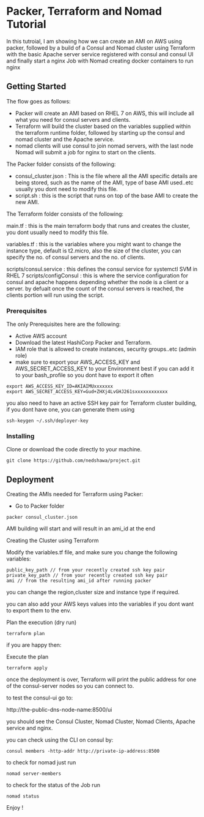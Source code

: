 # Packer, Terraform and Nomad Tutorial

In this tutroial, I am showing how we can create an AMI on AWS using packer,
followed by a build of a Consul and Nomad cluster using Terraform with the basic Apache
server service registered with consul and consul UI and finally start a nginx Job
with Nomad creating docker containers to run nginx

## Getting Started

The flow goes as follows:

- Packer will create an AMI based on RHEL 7 on AWS, this will include all what
you need for consul servers and clients.
- Terraform will build the cluster based on the variables supplied within the
terraform runtime folder, followed by starting up the consul and nomad cluster and the
Apache service.
- nomad clients will use consul to join nomad servers, with the last node Nomad
will submit a job for nginx to start on the clients.

The Packer folder consists of the following:

- consul_cluster.json : This is the file where all the AMI specific details are
being stored, such as the name of the AMI, type of base AMI used..etc usually you
dont need to modify this file.
- script.sh : this is the script that runs on top of the base AMI to create the new AMI.

The Terraform folder consists of the following:

main.tf : this is the main terraform body that runs and creates the cluster,
you dont usually need to modify this file.

variables.tf : this is the variables where you might want to change the instance type,
default is t2.micro, also the size of the cluster, you can specify the no. of consul
servers and the no. of clients.

scripts/consul.service : this defines the consul service for systemctl SVM in RHEL 7
scripts/configConsul : this is where the service configuration for consul and apache happens
depending whether the node is a client or a server.
by defualt once the count of the consul servers is reached, the clients portion will run
using the script.


### Prerequisites

The only Prerequisites here are the following:

- Active AWS account
- Download the latest HashiCorp Packer and Terraform.
- IAM role that is allowed to create instances, security groups..etc (admin role)
- make sure to export your AWS_ACCESS_KEY and AWS_SECRET_ACCESS_KEY to your Environment
best if you can add it to your bash_profile so you dont have to export it often


```
export AWS_ACCESS_KEY_ID=AKIAIMUxxxxxxx
export AWS_SECRET_ACCESS_KEY=Gud+ZHXj4LvGHJ261sxxxxxxxxxxxx

```
you also need to have an active SSH key pair for Terraform cluster building,
 if you dont have one, you can generate them using

```
ssh-keygen ~/.ssh/deployer-key
```


### Installing

Clone or download the code directly to your machine.

```
git clone https://github.com/nedshawa/project.git
```

## Deployment

Creating the AMIs needed for Terraform using Packer:

- Go to Packer folder

```
packer consul_cluster.json
```

AMI building will start and will result in an ami_id at the end

Creating the Cluster using Terraform

Modify the variables.tf file, and make sure you change the following variables:

```
public_key_path // from your recently created ssh key pair
private_key_path // from your recently created ssh key pair
ami // from the resulting ami_id after running packer

```

you can change the region,cluster size and instance type if required.

you can also add your AWS keys values into the variables if you dont want to export
them to the env.


Plan the execution (dry run)
```
terraform plan
```

if you are happy then:

Execute the plan
```
terraform apply
```

once the deployment is over, Terraform will print the public address for one
of the consul-server nodes so you can connect to.

to test the consul-ui go to:

http://the-public-dns-node-name:8500/ui

you should see the Consul Cluster, Nomad Cluster, Nomad Clients, Apache service
and nginx.

you can check using the CLI on consul by:
```
consul members -http-addr http://private-ip-address:8500
```
to check for nomad just run
```
nomad server-members
```
to check for the status of the Job run
```
nomad status
```
Enjoy !

